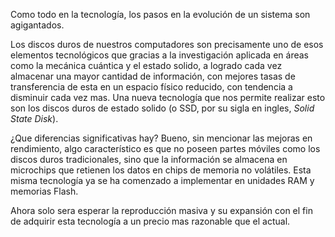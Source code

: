 <!--
.. title: SSD
.. slug: ssd
.. date: 2010-12-11 10:23:06 UTC-05:00
.. tags: Disco duro,Estado sólido,Tecnología
.. category: Física pasión, Tecnología
.. link:
.. description:
.. type: text
.. author: Edward Villegas Pulgarin
-->

Como todo en la tecnología, los pasos en la evolución de un sistema son agigantados.  

Los discos duros de nuestros computadores son precisamente uno de esos elementos tecnológicos que gracias a la investigación aplicada en áreas como la mecánica cuántica y el estado solido, a logrado cada vez almacenar una mayor cantidad de información, con mejores tasas de transferencia de esta en un espacio físico reducido, con tendencia a disminuir cada vez mas.
Una nueva tecnología que nos permite realizar esto son los discos duros de estado solido (o SSD, por su sigla en ingles, _Solid State Disk_).  

¿Que diferencias significativas hay? Bueno, sin mencionar las mejoras en rendimiento, algo característico es que no poseen partes móviles como los discos duros tradicionales, sino que la información se almacena en microchips que retienen los datos en chips de memoria no volátiles.
Esta misma tecnología ya se ha comenzado a implementar en unidades RAM y memorias Flash.  

Ahora solo sera esperar la reproducción masiva y su expansión con el fin de adquirir esta tecnología a un precio mas razonable que el actual.  
